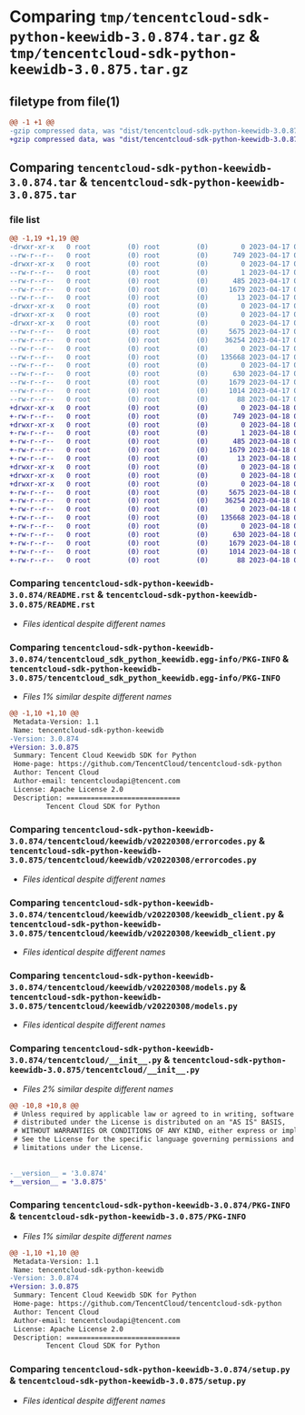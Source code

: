 # Comparing `tmp/tencentcloud-sdk-python-keewidb-3.0.874.tar.gz` & `tmp/tencentcloud-sdk-python-keewidb-3.0.875.tar.gz`

## filetype from file(1)

```diff
@@ -1 +1 @@
-gzip compressed data, was "dist/tencentcloud-sdk-python-keewidb-3.0.874.tar", last modified: Mon Apr 17 00:33:19 2023, max compression
+gzip compressed data, was "dist/tencentcloud-sdk-python-keewidb-3.0.875.tar", last modified: Tue Apr 18 00:44:54 2023, max compression
```

## Comparing `tencentcloud-sdk-python-keewidb-3.0.874.tar` & `tencentcloud-sdk-python-keewidb-3.0.875.tar`

### file list

```diff
@@ -1,19 +1,19 @@
-drwxr-xr-x   0 root         (0) root         (0)        0 2023-04-17 00:33:19.000000 tencentcloud-sdk-python-keewidb-3.0.874/
--rw-r--r--   0 root         (0) root         (0)      749 2023-04-17 00:33:18.000000 tencentcloud-sdk-python-keewidb-3.0.874/README.rst
-drwxr-xr-x   0 root         (0) root         (0)        0 2023-04-17 00:33:19.000000 tencentcloud-sdk-python-keewidb-3.0.874/tencentcloud_sdk_python_keewidb.egg-info/
--rw-r--r--   0 root         (0) root         (0)        1 2023-04-17 00:33:19.000000 tencentcloud-sdk-python-keewidb-3.0.874/tencentcloud_sdk_python_keewidb.egg-info/dependency_links.txt
--rw-r--r--   0 root         (0) root         (0)      485 2023-04-17 00:33:19.000000 tencentcloud-sdk-python-keewidb-3.0.874/tencentcloud_sdk_python_keewidb.egg-info/SOURCES.txt
--rw-r--r--   0 root         (0) root         (0)     1679 2023-04-17 00:33:19.000000 tencentcloud-sdk-python-keewidb-3.0.874/tencentcloud_sdk_python_keewidb.egg-info/PKG-INFO
--rw-r--r--   0 root         (0) root         (0)       13 2023-04-17 00:33:19.000000 tencentcloud-sdk-python-keewidb-3.0.874/tencentcloud_sdk_python_keewidb.egg-info/top_level.txt
-drwxr-xr-x   0 root         (0) root         (0)        0 2023-04-17 00:33:19.000000 tencentcloud-sdk-python-keewidb-3.0.874/tencentcloud/
-drwxr-xr-x   0 root         (0) root         (0)        0 2023-04-17 00:33:19.000000 tencentcloud-sdk-python-keewidb-3.0.874/tencentcloud/keewidb/
-drwxr-xr-x   0 root         (0) root         (0)        0 2023-04-17 00:33:19.000000 tencentcloud-sdk-python-keewidb-3.0.874/tencentcloud/keewidb/v20220308/
--rw-r--r--   0 root         (0) root         (0)     5675 2023-04-17 00:33:18.000000 tencentcloud-sdk-python-keewidb-3.0.874/tencentcloud/keewidb/v20220308/errorcodes.py
--rw-r--r--   0 root         (0) root         (0)    36254 2023-04-17 00:33:18.000000 tencentcloud-sdk-python-keewidb-3.0.874/tencentcloud/keewidb/v20220308/keewidb_client.py
--rw-r--r--   0 root         (0) root         (0)        0 2023-04-17 00:33:18.000000 tencentcloud-sdk-python-keewidb-3.0.874/tencentcloud/keewidb/v20220308/__init__.py
--rw-r--r--   0 root         (0) root         (0)   135668 2023-04-17 00:33:18.000000 tencentcloud-sdk-python-keewidb-3.0.874/tencentcloud/keewidb/v20220308/models.py
--rw-r--r--   0 root         (0) root         (0)        0 2023-04-17 00:33:18.000000 tencentcloud-sdk-python-keewidb-3.0.874/tencentcloud/keewidb/__init__.py
--rw-r--r--   0 root         (0) root         (0)      630 2023-04-17 00:33:18.000000 tencentcloud-sdk-python-keewidb-3.0.874/tencentcloud/__init__.py
--rw-r--r--   0 root         (0) root         (0)     1679 2023-04-17 00:33:19.000000 tencentcloud-sdk-python-keewidb-3.0.874/PKG-INFO
--rw-r--r--   0 root         (0) root         (0)     1014 2023-04-17 00:33:18.000000 tencentcloud-sdk-python-keewidb-3.0.874/setup.py
--rw-r--r--   0 root         (0) root         (0)       88 2023-04-17 00:33:19.000000 tencentcloud-sdk-python-keewidb-3.0.874/setup.cfg
+drwxr-xr-x   0 root         (0) root         (0)        0 2023-04-18 00:44:54.000000 tencentcloud-sdk-python-keewidb-3.0.875/
+-rw-r--r--   0 root         (0) root         (0)      749 2023-04-18 00:44:54.000000 tencentcloud-sdk-python-keewidb-3.0.875/README.rst
+drwxr-xr-x   0 root         (0) root         (0)        0 2023-04-18 00:44:54.000000 tencentcloud-sdk-python-keewidb-3.0.875/tencentcloud_sdk_python_keewidb.egg-info/
+-rw-r--r--   0 root         (0) root         (0)        1 2023-04-18 00:44:54.000000 tencentcloud-sdk-python-keewidb-3.0.875/tencentcloud_sdk_python_keewidb.egg-info/dependency_links.txt
+-rw-r--r--   0 root         (0) root         (0)      485 2023-04-18 00:44:54.000000 tencentcloud-sdk-python-keewidb-3.0.875/tencentcloud_sdk_python_keewidb.egg-info/SOURCES.txt
+-rw-r--r--   0 root         (0) root         (0)     1679 2023-04-18 00:44:54.000000 tencentcloud-sdk-python-keewidb-3.0.875/tencentcloud_sdk_python_keewidb.egg-info/PKG-INFO
+-rw-r--r--   0 root         (0) root         (0)       13 2023-04-18 00:44:54.000000 tencentcloud-sdk-python-keewidb-3.0.875/tencentcloud_sdk_python_keewidb.egg-info/top_level.txt
+drwxr-xr-x   0 root         (0) root         (0)        0 2023-04-18 00:44:54.000000 tencentcloud-sdk-python-keewidb-3.0.875/tencentcloud/
+drwxr-xr-x   0 root         (0) root         (0)        0 2023-04-18 00:44:54.000000 tencentcloud-sdk-python-keewidb-3.0.875/tencentcloud/keewidb/
+drwxr-xr-x   0 root         (0) root         (0)        0 2023-04-18 00:44:54.000000 tencentcloud-sdk-python-keewidb-3.0.875/tencentcloud/keewidb/v20220308/
+-rw-r--r--   0 root         (0) root         (0)     5675 2023-04-18 00:44:54.000000 tencentcloud-sdk-python-keewidb-3.0.875/tencentcloud/keewidb/v20220308/errorcodes.py
+-rw-r--r--   0 root         (0) root         (0)    36254 2023-04-18 00:44:54.000000 tencentcloud-sdk-python-keewidb-3.0.875/tencentcloud/keewidb/v20220308/keewidb_client.py
+-rw-r--r--   0 root         (0) root         (0)        0 2023-04-18 00:44:54.000000 tencentcloud-sdk-python-keewidb-3.0.875/tencentcloud/keewidb/v20220308/__init__.py
+-rw-r--r--   0 root         (0) root         (0)   135668 2023-04-18 00:44:54.000000 tencentcloud-sdk-python-keewidb-3.0.875/tencentcloud/keewidb/v20220308/models.py
+-rw-r--r--   0 root         (0) root         (0)        0 2023-04-18 00:44:54.000000 tencentcloud-sdk-python-keewidb-3.0.875/tencentcloud/keewidb/__init__.py
+-rw-r--r--   0 root         (0) root         (0)      630 2023-04-18 00:44:54.000000 tencentcloud-sdk-python-keewidb-3.0.875/tencentcloud/__init__.py
+-rw-r--r--   0 root         (0) root         (0)     1679 2023-04-18 00:44:54.000000 tencentcloud-sdk-python-keewidb-3.0.875/PKG-INFO
+-rw-r--r--   0 root         (0) root         (0)     1014 2023-04-18 00:44:54.000000 tencentcloud-sdk-python-keewidb-3.0.875/setup.py
+-rw-r--r--   0 root         (0) root         (0)       88 2023-04-18 00:44:54.000000 tencentcloud-sdk-python-keewidb-3.0.875/setup.cfg
```

### Comparing `tencentcloud-sdk-python-keewidb-3.0.874/README.rst` & `tencentcloud-sdk-python-keewidb-3.0.875/README.rst`

 * *Files identical despite different names*

### Comparing `tencentcloud-sdk-python-keewidb-3.0.874/tencentcloud_sdk_python_keewidb.egg-info/PKG-INFO` & `tencentcloud-sdk-python-keewidb-3.0.875/tencentcloud_sdk_python_keewidb.egg-info/PKG-INFO`

 * *Files 1% similar despite different names*

```diff
@@ -1,10 +1,10 @@
 Metadata-Version: 1.1
 Name: tencentcloud-sdk-python-keewidb
-Version: 3.0.874
+Version: 3.0.875
 Summary: Tencent Cloud Keewidb SDK for Python
 Home-page: https://github.com/TencentCloud/tencentcloud-sdk-python
 Author: Tencent Cloud
 Author-email: tencentcloudapi@tencent.com
 License: Apache License 2.0
 Description: ============================
         Tencent Cloud SDK for Python
```

### Comparing `tencentcloud-sdk-python-keewidb-3.0.874/tencentcloud/keewidb/v20220308/errorcodes.py` & `tencentcloud-sdk-python-keewidb-3.0.875/tencentcloud/keewidb/v20220308/errorcodes.py`

 * *Files identical despite different names*

### Comparing `tencentcloud-sdk-python-keewidb-3.0.874/tencentcloud/keewidb/v20220308/keewidb_client.py` & `tencentcloud-sdk-python-keewidb-3.0.875/tencentcloud/keewidb/v20220308/keewidb_client.py`

 * *Files identical despite different names*

### Comparing `tencentcloud-sdk-python-keewidb-3.0.874/tencentcloud/keewidb/v20220308/models.py` & `tencentcloud-sdk-python-keewidb-3.0.875/tencentcloud/keewidb/v20220308/models.py`

 * *Files identical despite different names*

### Comparing `tencentcloud-sdk-python-keewidb-3.0.874/tencentcloud/__init__.py` & `tencentcloud-sdk-python-keewidb-3.0.875/tencentcloud/__init__.py`

 * *Files 2% similar despite different names*

```diff
@@ -10,8 +10,8 @@
 # Unless required by applicable law or agreed to in writing, software
 # distributed under the License is distributed on an "AS IS" BASIS,
 # WITHOUT WARRANTIES OR CONDITIONS OF ANY KIND, either express or implied.
 # See the License for the specific language governing permissions and
 # limitations under the License.
 
 
-__version__ = '3.0.874'
+__version__ = '3.0.875'
```

### Comparing `tencentcloud-sdk-python-keewidb-3.0.874/PKG-INFO` & `tencentcloud-sdk-python-keewidb-3.0.875/PKG-INFO`

 * *Files 1% similar despite different names*

```diff
@@ -1,10 +1,10 @@
 Metadata-Version: 1.1
 Name: tencentcloud-sdk-python-keewidb
-Version: 3.0.874
+Version: 3.0.875
 Summary: Tencent Cloud Keewidb SDK for Python
 Home-page: https://github.com/TencentCloud/tencentcloud-sdk-python
 Author: Tencent Cloud
 Author-email: tencentcloudapi@tencent.com
 License: Apache License 2.0
 Description: ============================
         Tencent Cloud SDK for Python
```

### Comparing `tencentcloud-sdk-python-keewidb-3.0.874/setup.py` & `tencentcloud-sdk-python-keewidb-3.0.875/setup.py`

 * *Files identical despite different names*

